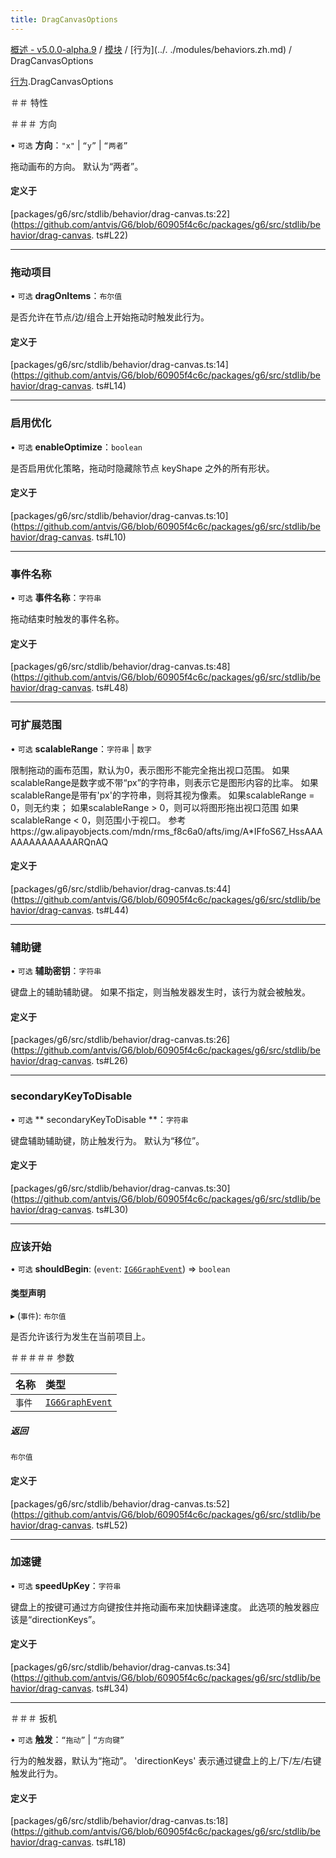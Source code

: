 ```yaml
---
title: DragCanvasOptions
---
```


[概述 - v5.0.0-alpha.9](../../README.zh.md) / [模块](../../modules.zh.md) / [行为](../. ./modules/behaviors.zh.md) / DragCanvasOptions 

 [行为](../../modules/behaviors.zh.md).DragCanvasOptions 

 ＃＃ 特性 

 ＃＃＃ 方向 

 • `可选` **方向**：``"x"`` \| ``“y”`` \| ``“两者”`` 

 拖动画布的方向。 默认为“两者”。 

 #### 定义于 

 [packages/g6/src/stdlib/behavior/drag-canvas.ts:22](https://github.com/antvis/G6/blob/60905f4c6c/packages/g6/src/stdlib/behavior/drag-canvas. ts#L22) 

 ___ 

 ### 拖动项目 

 • `可选` **dragOnItems**：`布尔值` 

 是否允许在节点/边/组合上开始拖动时触发此行为。 

 #### 定义于 

 [packages/g6/src/stdlib/behavior/drag-canvas.ts:14](https://github.com/antvis/G6/blob/60905f4c6c/packages/g6/src/stdlib/behavior/drag-canvas. ts#L14) 

 ___ 

 ### 启用优化 

 • `可选` **enableOptimize**：`boolean` 

 是否启用优化策略，拖动时隐藏除节点 keyShape 之外的所有形状。 

 #### 定义于 

 [packages/g6/src/stdlib/behavior/drag-canvas.ts:10](https://github.com/antvis/G6/blob/60905f4c6c/packages/g6/src/stdlib/behavior/drag-canvas. ts#L10) 

 ___ 

 ### 事件名称 

 • `可选` **事件名称**：`字符串` 

 拖动结束时触发的事件名称。 

 #### 定义于 

 [packages/g6/src/stdlib/behavior/drag-canvas.ts:48](https://github.com/antvis/G6/blob/60905f4c6c/packages/g6/src/stdlib/behavior/drag-canvas. ts#L48) 

 ___ 

 ### 可扩展范围 

 • `可选` **scalableRange**：`字符串` \| `数字` 

 限制拖动的画布范围，默认为0，表示图形不能完全拖出视口范围。 
 如果scalableRange是数字或不带“px”的字符串，则表示它是图形内容的比率。 
 如果scalableRange是带有'px'的字符串，则将其视为像素。 
 如果scalableRange = 0，则无约束； 
 如果scalableRange > 0，则可以将图形拖出视口范围 
 如果scalableRange < 0，则范围小于视口。 
 参考https://gw.alipayobjects.com/mdn/rms_f8c6a0/afts/img/A*IFfoS67_HssAAAAAAAAAAAAAARQnAQ 

 #### 定义于 

 [packages/g6/src/stdlib/behavior/drag-canvas.ts:44](https://github.com/antvis/G6/blob/60905f4c6c/packages/g6/src/stdlib/behavior/drag-canvas. ts#L44) 

 ___ 

 ### 辅助键 

 • `可选` **辅助密钥**：`字符串` 

 键盘上的辅助辅助键。 如果不指定，则当触发器发生时，该行为就会被触发。 

 #### 定义于 

 [packages/g6/src/stdlib/behavior/drag-canvas.ts:26](https://github.com/antvis/G6/blob/60905f4c6c/packages/g6/src/stdlib/behavior/drag-canvas. ts#L26) 

 ___ 

 ### secondaryKeyToDisable 

 • `可选` ** secondaryKeyToDisable **：`字符串` 

 键盘辅助辅助键，防止触发行为。 默认为“移位”。 

 #### 定义于 

 [packages/g6/src/stdlib/behavior/drag-canvas.ts:30](https://github.com/antvis/G6/blob/60905f4c6c/packages/g6/src/stdlib/behavior/drag-canvas. ts#L30) 

 ___ 

 ### 应该开始 

 • `可选` **shouldBegin**: (`event`: [`IG6GraphEvent`](IG6GraphEvent.zh.md)) => `boolean` 

 #### 类型声明 

 ▸ (`事件`): `布尔值` 

 是否允许该行为发生在当前项目上。 

 ＃＃＃＃＃ 参数 

 | 名称 | 类型 | 
 | :------ | :------ | 
 | `事件` | [`IG6GraphEvent`](IG6GraphEvent.zh.md) | 

 ##### 返回 

 `布尔值` 

 #### 定义于 

 [packages/g6/src/stdlib/behavior/drag-canvas.ts:52](https://github.com/antvis/G6/blob/60905f4c6c/packages/g6/src/stdlib/behavior/drag-canvas. ts#L52) 

 ___ 

 ### 加速键 

 • `可选` **speedUpKey**：`字符串` 

 键盘上的按键可通过方向键按住并拖动画布来加快翻译速度。 此选项的触发器应该是“directionKeys”。 

 #### 定义于 

 [packages/g6/src/stdlib/behavior/drag-canvas.ts:34](https://github.com/antvis/G6/blob/60905f4c6c/packages/g6/src/stdlib/behavior/drag-canvas. ts#L34) 

 ___ 

 ＃＃＃ 扳机 

 • `可选` **触发**：``“拖动”`` \| ``“方向键”`` 

 行为的触发器，默认为“拖动”。 'directionKeys' 表示通过键盘上的上/下/左/右键触发此行为。 

 #### 定义于 

 [packages/g6/src/stdlib/behavior/drag-canvas.ts:18](https://github.com/antvis/G6/blob/60905f4c6c/packages/g6/src/stdlib/behavior/drag-canvas. ts#L18)